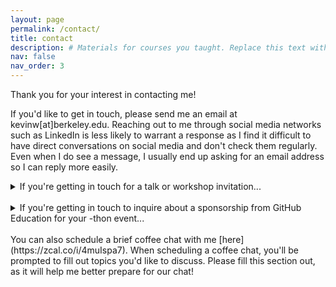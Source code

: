 ```yaml
---
layout: page
permalink: /contact/
title: contact
description: # Materials for courses you taught. Replace this text with your description.
nav: false
nav_order: 3
---
```


Thank you for your interest in contacting me!

If you'd like to get in touch, please send me an email at kevinw[at]berkeley.edu. Reaching out to me through social media networks such as LinkedIn is less likely to warrant a response as I find it difficult to have direct conversations on social media and don't check them regularly. Even when I do see a message, I usually end up asking for an email address so I can reply more easily.

<details>
<summary>If you're getting in touch for a talk or workshop invitation...</summary>
<br>
Thank you for your interest! I usually only accept virtual talks due to my schedule and commitments. When composing your email, please let me know the context of the talk (hackathon, workshop, seminar), the intended audience, scheduling details, and preferred talk topics. Ideally, reach out at least 2-4 weeks before your event.
</details>
<br>
<details>
<summary>If you're getting in touch to inquire about a sponsorship from GitHub Education for your -thon event...</summary>
<br>
Please let me know in your email how we can best support you and details of your event (number of attendees, venue, scheduling details, etc). Ideally, reach out at least 1-2 months before your event as setting up sponsorships take time.
</details>
<br>
You can also schedule a brief coffee chat with me [here](https://zcal.co/i/4muIspa7). When scheduling a coffee chat, you'll be prompted to fill out topics you'd like to discuss. Please fill this section out, as it will help me better prepare for our chat!


